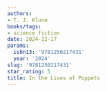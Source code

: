 ```yaml
---
authors:
- T. J. Klune
books/tags:
- science fiction
date: 2024-12-17
params:
  isbn13: '9781250217431'
  year: '2024'
slug: '9781250217431'
star_rating: 5
title: In the Lives of Puppets
---
```



<!--more-->